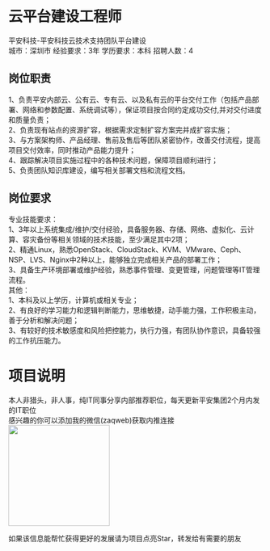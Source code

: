 # 云平台建设工程师
平安科技-平安科技云技术支持团队平台建设  
城市：深圳市 经验要求：3年 学历要求：本科  招聘人数：4

## 岗位职责
1、负责平安内部云、公有云、专有云、以及私有云的平台交付工作（包括产品部署、网络和参数配置、系统调试等），保证项目按合同约定成功交付,并对交付进度和质量负责；   
2、负责现有站点的资源扩容，根据需求定制扩容方案完并成扩容实施；   
3、与方案架构师、产品经理、售前及售后等团队紧密协作，改善交付流程，提高项目交付效率，同时推动产品能力提升；   
4、跟踪解决项目实施过程中的各种技术问题，保障项目顺利进行；   
5、负责团队知识库建设，编写相关部署文档和流程文档。

## 岗位要求
专业技能要求：   
1、3年以上系统集成/维护/交付经验，具备服务器、存储、网络、虚拟化、云计算、容灾备份等相关领域的技术技能，至少满足其中2项；   
2、精通Linux，熟悉OpenStack、CloudStack、KVM、VMware、Ceph、NSP、LVS、Nginx中2种以上，能够独立完成相关产品的部署工作；   
3、具备生产环境部署或维护经验，熟悉事件管理、变更管理，问题管理等IT管理流程。   
其他：   
1、本科及以上学历，计算机或相关专业；   
2、有良好的学习能力和逻辑判断能力，思维敏捷，动手能力强，工作积极主动，善于分析和解决问题；   
3、有较好的技术敏感度和风险把控能力，执行力强，有团队协作意识，具备较强的工作抗压能力。

# 项目说明

本人非猎头，非人事，纯IT同事分享内部推荐职位，每天更新平安集团2个月内发的IT职位  
感兴趣的你可以添加我的微信(zaqweb)获取内推连接  
<img src="https://github.com/zaqweb/PA-IT-JOBS/blob/master/WechatICode.jpeg"  height="200" width="200">

如果该信息能帮忙获得更好的发展请为项目点亮Star，转发给有需要的朋友




